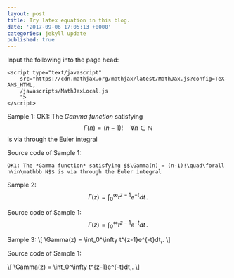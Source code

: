 ```yaml
---
layout: post
title: Try latex equation in this blog.
date: '2017-09-06 17:05:13 +0000'
categories: jekyll update
published: true
--- 
```


<script type="text/javascript"
	src="https://cdn.mathjax.org/mathjax/latest/MathJax.js?config=TeX-AMS_HTML,
	/javascripts/MathJaxLocal.js
">
</script>

Input the following into the page head:

	<script type="text/javascript"
		src="https://cdn.mathjax.org/mathjax/latest/MathJax.js?config=TeX-AMS_HTML,
		/javascripts/MathJaxLocal.js
		">
	</script>

Sample 1:
OK1: The *Gamma function* satisfying $$\Gamma(n) = (n-1)!\quad\forall
n\in\mathbb N$$ is via through the Euler integral

Source code of Sample 1:

	OK1: The *Gamma function* satisfying $$\Gamma(n) = (n-1)!\quad\forall
	n\in\mathbb N$$ is via through the Euler integral


Sample 2:
$$
\Gamma(z) = \int_0^\infty t^{z-1}e^{-t}dt\,.
$$

Source code of Sample 1:
	$$
		\Gamma(z) = \int_0^\infty t^{z-1}e^{-t}dt\,.
	$$

Sample 3:
\\[
\Gamma(z) = \int_0^\infty t^{z-1}e^{-t}dt\,.
\\]

Source code of Sample 1:

\\[
\Gamma(z) = \int_0^\infty t^{z-1}e^{-t}dt\,.
\\]

